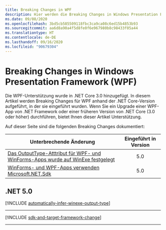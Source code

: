 ```yaml
---
title: Breaking Changes in WPF
description: Hier werden die Breaking Changes in Windows Presentation Framework für .NET Core und .NET 5 aufgelistet.
ms.date: 09/08/2020
ms.openlocfilehash: 3bd5cb585509118fbc3ca9ca08c6ed15b4853b93
ms.sourcegitcommit: aa6d8a90a4f5d8fe0f6e967980b8c98433f05a44
ms.translationtype: HT
ms.contentlocale: de-DE
ms.lasthandoff: 09/16/2020
ms.locfileid: "90679304"
---
```

# <a name="breaking-changes-in-windows-presentation-framework-wpf"></a>Breaking Changes in Windows Presentation Framework (WPF)

Die WPF-Unterstützung wurde in .NET Core 3.0 hinzugefügt. In diesem Artikel werden Breaking Changes für WPF anhand der .NET Core-Version aufgeführt, in der sie eingeführt wurden. Wenn Sie ein Upgrade einer WPF-App von .NET Framework oder einer früheren Version von .NET Core (3.0 oder höher) durchführen, bietet Ihnen dieser Artikel Unterstützung.

Auf dieser Seite sind die folgenden Breaking Changes dokumentiert:

| Unterbrechende Änderung | Eingeführt in Version |
| - | :-: |
| [Das OutputType-Atttribut für WPF- und WinForms-Apps wurde auf WinExe festgelegt](#outputtype-set-to-winexe-for-wpf-and-winforms-apps) | 5.0 |
| [WinForms- und WPF-Apps verwenden Microsoft.NET.Sdk](#winforms-and-wpf-apps-use-microsoftnetsdk) | 5.0 |

## <a name="net-50"></a>.NET 5.0

[!INCLUDE [automatically-infer-winexe-output-type](../../../includes/core-changes/windowsforms/5.0/automatically-infer-winexe-output-type.md)]

***

[!INCLUDE [sdk-and-target-framework-change](../../../includes/core-changes/windowsforms/5.0/sdk-and-target-framework-change.md)]

***
